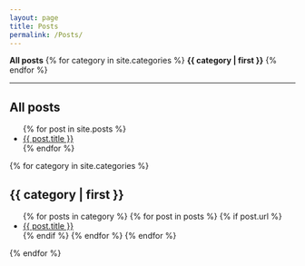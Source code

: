 ```yaml
---
layout: page
title: Posts
permalink: /Posts/
---
```

<nav>
    <a class='postclick' data-target="allposts"><strong>All posts</strong></a>
    {% for category in site.categories %}
        <a class='postclick' data-target="{{ category | first | remove:' ' }}"><strong>{{ category | first }}</strong></a> 
    {% endfor %}
</nav>
<hr class='hr1' />
<div class="catbloc allposts">
    <h2>All posts</h2>
        <ul class="postlist">
            {% for post in site.posts %}
                <li class="postlist-listitem">
                    <a class="postlist-link" href="{{ post.url }}">
                    {{ post.title }}
                    </a>
                </li>
            {% endfor %}
        </ul>
</div>
<div>
{% for category in site.categories %}
    <div class="catbloc {{ category | first | remove:' ' }}">
        <h2>{{ category | first }}</h2>
        <ul class="postlist">
           {% for posts in category %}
             {% for post in posts %}
               {% if post.url %}
                 <li class="postlist-listitem">
                   <a class="postlist-link" href="{{ post.url }}">
                     {{ post.title }}
                   </a>
                 </li>
               {% endif %}
             {% endfor %}
           {% endfor %}
        </ul>
    </div>
{% endfor %}
</div>
